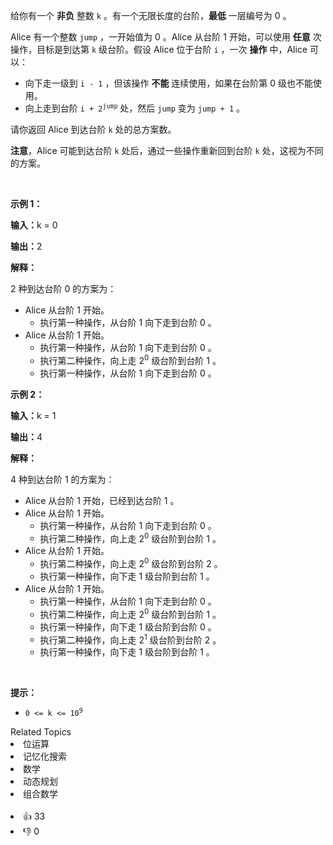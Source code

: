<p>给你有一个 <strong>非负</strong>&nbsp;整数&nbsp;<code>k</code>&nbsp;。有一个无限长度的台阶，<strong>最低</strong>&nbsp;一层编号为 0 。</p>

<p>Alice&nbsp;有一个整数&nbsp;<code>jump</code>&nbsp;，一开始值为 0 。Alice 从台阶 1 开始，可以使用 <strong>任意</strong>&nbsp;次操作，目标是到达第&nbsp;<code>k</code> 级台阶。假设 Alice 位于台阶 <code>i</code> ，一次 <strong>操作</strong> 中，Alice 可以：</p>

<ul> 
 <li>向下走一级到&nbsp;<code>i - 1</code>&nbsp;，但该操作&nbsp;<strong>不能</strong>&nbsp;连续使用，如果在台阶第 0 级也不能使用。</li> 
 <li>向上走到台阶&nbsp;<code>i + 2<sup>jump</sup></code>&nbsp;处，然后&nbsp;<code>jump</code>&nbsp;变为&nbsp;<code>jump + 1</code>&nbsp;。</li> 
</ul>

<p>请你返回 Alice 到达台阶 <code>k</code>&nbsp;处的总方案数。</p>

<p><b>注意</b>，Alice 可能到达台阶 <code>k</code>&nbsp;处后，通过一些操作重新回到台阶 <code>k</code>&nbsp;处，这视为不同的方案。</p>

<p>&nbsp;</p>

<p><b>示例 1：</b></p>

<div class="example-block"> 
 <p><span class="example-io"><b>输入：</b>k = 0</span></p> 
</div>

<p><span class="example-io"><b>输出：</b>2</span></p>

<p><strong>解释：</strong></p>

<p>2 种到达台阶 0 的方案为：</p>

<ul> 
 <li>Alice&nbsp;从台阶&nbsp;1 开始。 
  <ul> 
   <li>执行第一种操作，从台阶 1 向下走到台阶 0 。</li> 
  </ul> </li> 
 <li>Alice&nbsp;从台阶 1 开始。 
  <ul> 
   <li>执行第一种操作，从台阶 1 向下走到台阶 0 。</li> 
   <li>执行第二种操作，向上走 2<sup>0</sup>&nbsp;级台阶到台阶 1 。</li> 
   <li>执行第一种操作，从台阶 1 向下走到台阶 0 。</li> 
  </ul> </li> 
</ul>

<p><strong class="example">示例 2：</strong></p>

<div class="example-block"> 
 <p><span class="example-io"><b>输入：</b>k = 1</span></p> 
</div>

<p><span class="example-io"><b>输出：</b>4</span></p>

<p><strong>解释：</strong></p>

<p>4 种到达台阶 1 的方案为：</p>

<ul> 
 <li>Alice&nbsp;从台阶 1 开始，已经到达台阶 1 。</li> 
 <li>Alice&nbsp;从台阶 1 开始。 
  <ul> 
   <li>执行第一种操作，从台阶 1 向下走到台阶 0 。</li> 
   <li>执行第二种操作，向上走 2<sup>0</sup>&nbsp;级台阶到台阶 1 。</li> 
  </ul> </li> 
 <li>Alice&nbsp;从台阶 1 开始。 
  <ul> 
   <li>执行第二种操作，向上走 2<sup>0</sup>&nbsp;级台阶到台阶 2 。</li> 
   <li>执行第一种操作，向下走 1 级台阶到台阶 1 。</li> 
  </ul> </li> 
 <li>Alice&nbsp;从台阶 1 开始。 
  <ul> 
   <li>执行第一种操作，从台阶 1 向下走到台阶 0 。</li> 
   <li>执行第二种操作，向上走&nbsp;2<sup>0</sup>&nbsp;级台阶到台阶 1 。</li> 
   <li>执行第一种操作，向下走 1 级台阶到台阶 0 。</li> 
   <li>执行第二种操作，向上走 2<sup>1</sup>&nbsp;级台阶到台阶 2 。</li> 
   <li>执行第一种操作，向下走&nbsp;1 级台阶到台阶 1 。</li> 
  </ul> </li> 
</ul>

<p>&nbsp;</p>

<p><strong>提示：</strong></p>

<ul> 
 <li><code>0 &lt;= k &lt;= 10<sup>9</sup></code></li> 
</ul>

<div><div>Related Topics</div><div><li>位运算</li><li>记忆化搜索</li><li>数学</li><li>动态规划</li><li>组合数学</li></div></div><br><div><li>👍 33</li><li>👎 0</li></div>
